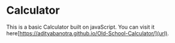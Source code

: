 # Calculator

This is a basic Calculator built on javaScript.
You can visit it here[https://adityabanotra.github.io/Old-School-Calculator/](url).
